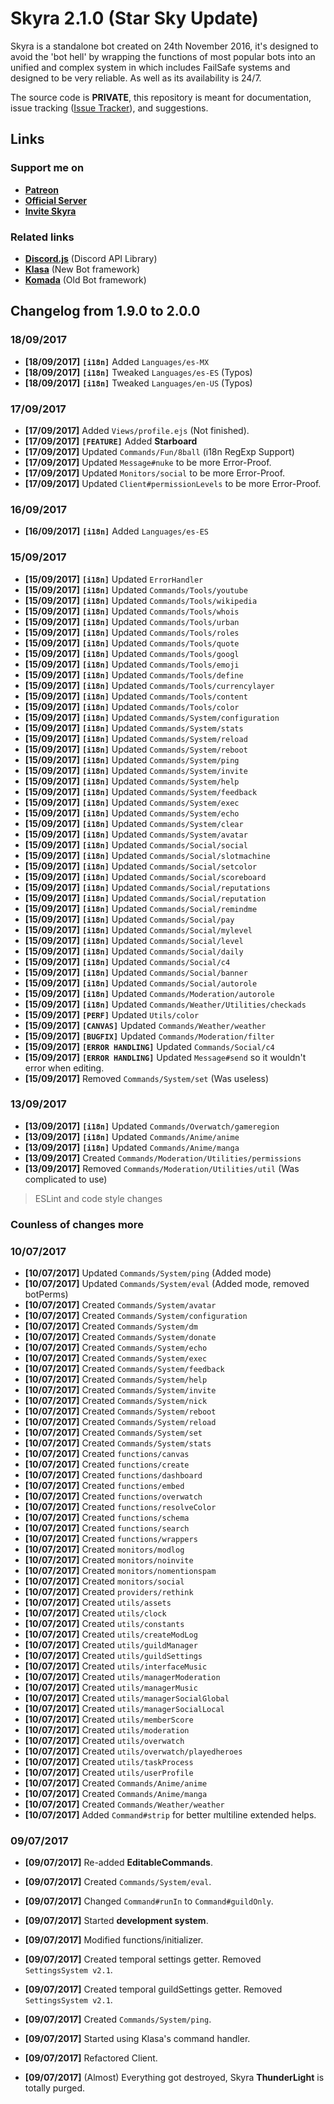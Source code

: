 # Skyra 2.1.0 (Star Sky Update)

Skyra is a standalone bot created on 24th November 2016, it's designed to avoid the 'bot hell' by wrapping the functions of most popular bots into an unified and complex
system in which includes FailSafe systems and designed to be very reliable. As well as its availability is 24/7.

The source code is **PRIVATE**, this repository is meant for documentation, issue tracking ([Issue Tracker](https://github.com/kyranet/Skyra/issues)), and suggestions.

## Links

### Support me on

- **[Patreon](https://www.patreon.com/kyranet)**
- **[Official Server](https://skyradiscord.com/join)**
- **[Invite Skyra](https://skyradiscord.com/invite)**

### Related links

- **[Discord.js](https://github.com/hydrabolt/discord.js)** (Discord API Library)
- **[Klasa](https://github.com/dirigeants/klasa)** (New Bot framework)
- **[Komada](https://github.com/dirigeants/komada)** (Old Bot framework)

## Changelog from 1.9.0 to 2.0.0

### 18/09/2017

- **[18/09/2017]** **`[i18n]`** Added `Languages/es-MX`
- **[18/09/2017]** **`[i18n]`** Tweaked `Languages/es-ES` (Typos)
- **[18/09/2017]** **`[i18n]`** Tweaked `Languages/en-US` (Typos)

### 17/09/2017

- **[17/09/2017]** Added `Views/profile.ejs` (Not finished).
- **[17/09/2017]** **`[FEATURE]`** Added **Starboard**
- **[17/09/2017]** Updated `Commands/Fun/8ball` (i18n RegExp Support)
- **[17/09/2017]** Updated `Message#nuke` to be more Error-Proof.
- **[17/09/2017]** Updated `Monitors/social` to be more Error-Proof.
- **[17/09/2017]** Updated `Client#permissionLevels` to be more Error-Proof.

### 16/09/2017

- **[16/09/2017]** **`[i18n]`** Added `Languages/es-ES`

### 15/09/2017

- **[15/09/2017]** **`[i18n]`** Updated `ErrorHandler`
- **[15/09/2017]** **`[i18n]`** Updated `Commands/Tools/youtube`
- **[15/09/2017]** **`[i18n]`** Updated `Commands/Tools/wikipedia`
- **[15/09/2017]** **`[i18n]`** Updated `Commands/Tools/whois`
- **[15/09/2017]** **`[i18n]`** Updated `Commands/Tools/urban`
- **[15/09/2017]** **`[i18n]`** Updated `Commands/Tools/roles`
- **[15/09/2017]** **`[i18n]`** Updated `Commands/Tools/quote`
- **[15/09/2017]** **`[i18n]`** Updated `Commands/Tools/googl`
- **[15/09/2017]** **`[i18n]`** Updated `Commands/Tools/emoji`
- **[15/09/2017]** **`[i18n]`** Updated `Commands/Tools/define`
- **[15/09/2017]** **`[i18n]`** Updated `Commands/Tools/currencylayer`
- **[15/09/2017]** **`[i18n]`** Updated `Commands/Tools/content`
- **[15/09/2017]** **`[i18n]`** Updated `Commands/Tools/color`
- **[15/09/2017]** **`[i18n]`** Updated `Commands/System/configuration`
- **[15/09/2017]** **`[i18n]`** Updated `Commands/System/stats`
- **[15/09/2017]** **`[i18n]`** Updated `Commands/System/reload`
- **[15/09/2017]** **`[i18n]`** Updated `Commands/System/reboot`
- **[15/09/2017]** **`[i18n]`** Updated `Commands/System/ping`
- **[15/09/2017]** **`[i18n]`** Updated `Commands/System/invite`
- **[15/09/2017]** **`[i18n]`** Updated `Commands/System/help`
- **[15/09/2017]** **`[i18n]`** Updated `Commands/System/feedback`
- **[15/09/2017]** **`[i18n]`** Updated `Commands/System/exec`
- **[15/09/2017]** **`[i18n]`** Updated `Commands/System/echo`
- **[15/09/2017]** **`[i18n]`** Updated `Commands/System/clear`
- **[15/09/2017]** **`[i18n]`** Updated `Commands/System/avatar`
- **[15/09/2017]** **`[i18n]`** Updated `Commands/Social/social`
- **[15/09/2017]** **`[i18n]`** Updated `Commands/Social/slotmachine`
- **[15/09/2017]** **`[i18n]`** Updated `Commands/Social/setcolor`
- **[15/09/2017]** **`[i18n]`** Updated `Commands/Social/scoreboard`
- **[15/09/2017]** **`[i18n]`** Updated `Commands/Social/reputations`
- **[15/09/2017]** **`[i18n]`** Updated `Commands/Social/reputation`
- **[15/09/2017]** **`[i18n]`** Updated `Commands/Social/remindme`
- **[15/09/2017]** **`[i18n]`** Updated `Commands/Social/pay`
- **[15/09/2017]** **`[i18n]`** Updated `Commands/Social/mylevel`
- **[15/09/2017]** **`[i18n]`** Updated `Commands/Social/level`
- **[15/09/2017]** **`[i18n]`** Updated `Commands/Social/daily`
- **[15/09/2017]** **`[i18n]`** Updated `Commands/Social/c4`
- **[15/09/2017]** **`[i18n]`** Updated `Commands/Social/banner`
- **[15/09/2017]** **`[i18n]`** Updated `Commands/Social/autorole`
- **[15/09/2017]** **`[i18n]`** Updated `Commands/Moderation/autorole`
- **[15/09/2017]** **`[i18n]`** Updated `Commands/Weather/Utilities/checkads`
- **[15/09/2017]** **`[PERF]`** Updated `Utils/color`
- **[15/09/2017]** **`[CANVAS]`** Updated `Commands/Weather/weather`
- **[15/09/2017]** **`[BUGFIX]`** Updated `Commands/Moderation/filter`
- **[15/09/2017]** **`[ERROR HANDLING]`** Updated `Commands/Social/c4`
- **[15/09/2017]** **`[ERROR HANDLING]`** Updated `Message#send` so it wouldn't error when editing.
- **[15/09/2017]** Removed `Commands/System/set` (Was useless)

### 13/09/2017

- **[13/09/2017]** **`[i18n]`** Updated `Commands/Overwatch/gameregion`
- **[13/09/2017]** **`[i18n]`** Updated `Commands/Anime/anime`
- **[13/09/2017]** **`[i18n]`** Updated `Commands/Anime/manga`
- **[13/09/2017]** Created `Commands/Moderation/Utilities/permissions`
- **[13/09/2017]** Removed `Commands/Moderation/Utilities/util` (Was complicated to use)
> ESLint and code style changes

### Counless of changes more

### 10/07/2017

- **[10/07/2017]** Updated `Commands/System/ping` (Added mode)
- **[10/07/2017]** Updated `Commands/System/eval` (Added mode, removed botPerms)
- **[10/07/2017]** Created `Commands/System/avatar`
- **[10/07/2017]** Created `Commands/System/configuration`
- **[10/07/2017]** Created `Commands/System/dm`
- **[10/07/2017]** Created `Commands/System/donate`
- **[10/07/2017]** Created `Commands/System/echo`
- **[10/07/2017]** Created `Commands/System/exec`
- **[10/07/2017]** Created `Commands/System/feedback`
- **[10/07/2017]** Created `Commands/System/help`
- **[10/07/2017]** Created `Commands/System/invite`
- **[10/07/2017]** Created `Commands/System/nick`
- **[10/07/2017]** Created `Commands/System/reboot`
- **[10/07/2017]** Created `Commands/System/reload`
- **[10/07/2017]** Created `Commands/System/set`
- **[10/07/2017]** Created `Commands/System/stats`
- **[10/07/2017]** Created `functions/canvas`
- **[10/07/2017]** Created `functions/create`
- **[10/07/2017]** Created `functions/dashboard`
- **[10/07/2017]** Created `functions/embed`
- **[10/07/2017]** Created `functions/overwatch`
- **[10/07/2017]** Created `functions/resolveColor`
- **[10/07/2017]** Created `functions/schema`
- **[10/07/2017]** Created `functions/search`
- **[10/07/2017]** Created `functions/wrappers`
- **[10/07/2017]** Created `monitors/modlog`
- **[10/07/2017]** Created `monitors/noinvite`
- **[10/07/2017]** Created `monitors/nomentionspam`
- **[10/07/2017]** Created `monitors/social`
- **[10/07/2017]** Created `providers/rethink`
- **[10/07/2017]** Created `utils/assets`
- **[10/07/2017]** Created `utils/clock`
- **[10/07/2017]** Created `utils/constants`
- **[10/07/2017]** Created `utils/createModLog`
- **[10/07/2017]** Created `utils/guildManager`
- **[10/07/2017]** Created `utils/guildSettings`
- **[10/07/2017]** Created `utils/interfaceMusic`
- **[10/07/2017]** Created `utils/managerModeration`
- **[10/07/2017]** Created `utils/managerMusic`
- **[10/07/2017]** Created `utils/managerSocialGlobal`
- **[10/07/2017]** Created `utils/managerSocialLocal`
- **[10/07/2017]** Created `utils/memberScore`
- **[10/07/2017]** Created `utils/moderation`
- **[10/07/2017]** Created `utils/overwatch`
- **[10/07/2017]** Created `utils/overwatch/playedheroes`
- **[10/07/2017]** Created `utils/taskProcess`
- **[10/07/2017]** Created `utils/userProfile`
- **[10/07/2017]** Created `Commands/Anime/anime`
- **[10/07/2017]** Created `Commands/Anime/manga`
- **[10/07/2017]** Created `Commands/Weather/weather`
- **[10/07/2017]** Added `Command#strip` for better multiline extended helps.

### 09/07/2017

- **[09/07/2017]** Re-added **EditableCommands**.
- **[09/07/2017]** Created `Commands/System/eval`.
- **[09/07/2017]** Changed `Command#runIn` to `Command#guildOnly`.
- **[09/07/2017]** Started **development system**.
- **[09/07/2017]** Modified functions/initializer.
- **[09/07/2017]** Created temporal settings getter. Removed `SettingsSystem v2.1`.
- **[09/07/2017]** Created temporal guildSettings getter. Removed `SettingsSystem v2.1`.
- **[09/07/2017]** Created `Commands/System/ping`.
- **[09/07/2017]** Started using Klasa's command handler.
- **[09/07/2017]** Refactored Client.

- **[09/07/2017]** (Almost) Everything got destroyed, Skyra **ThunderLight** is totally purged.
